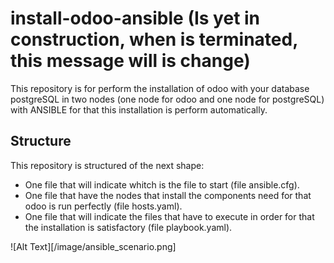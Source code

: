 # install-odoo-ansible (Is yet in construction, when is terminated, this message will is change)
This repository is for perform the installation of odoo with your database postgreSQL in two nodes (one node for odoo and one node for postgreSQL) with ANSIBLE for that this installation is perform automatically.


## Structure
This repository is structured of the next shape:
* One file that will indicate whitch is the file to start (file ansible.cfg).
* One file that have the nodes that install the components need for that odoo is run perfectly (file hosts.yaml).
* One file that will indicate the files that have to execute in order for that the installation is satisfactory (file playbook.yaml).

![Alt Text][/image/ansible_scenario.png]